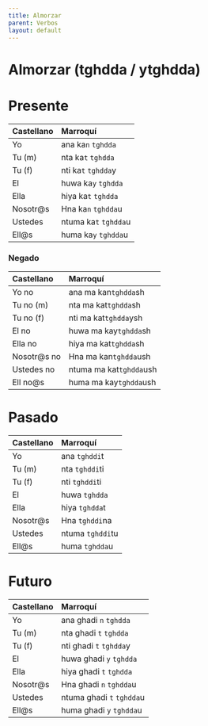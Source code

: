 ```yaml
---
title: Almorzar
parent: Verbos
layout: default
---
```


# Almorzar (tghdda / ytghdda)


# Presente
| Castellano | Marroquí              |
|:-----------|:----------------------|
| Yo         | ana   ka`n` `tghdda`  |
| Tu (m)     | nta   ka`t` `tghdda`  |
| Tu (f)     | nti   ka`t` `tghdda`y |
| El         | huwa  ka`y` `tghdda`  |
| Ella       | hiya  ka`t` `tghdda`  |
| Nosotr@s   | Hna   ka`n` `tghdda`u |
| Ustedes    | ntuma ka`t` `tghdda`u |
| Ell@s      | huma  ka`y` `tghdda`u |

### Negado

| Castellano  | Marroquí                |
|:------------|:------------------------|
| Yo no       | ana ma kan`tghdda`sh    |
| Tu no (m)   | nta ma kat`tghdda`sh    |
| Tu no (f)   | nti ma kat`tghdda`ysh   |
| El no       | huwa ma kay`tghdda`sh   |
| Ella no     | hiya ma kat`tghdda`sh   |
| Nosotr@s no | Hna ma kan`tghdda`ush   |
| Ustedes no  | ntuma ma kat`tghdda`ush |
| Ell no@s    | huma ma kay`tghdda`ush  |

# Pasado

| Castellano | Marroquí         |
|:-----------|:-----------------|
| Yo         | ana   `tghddi`t  |
| Tu (m)     | nta   `tghddi`ti |
| Tu (f)     | nti   `tghddi`ti |
| El         | huwa  `tghdda`   |
| Ella       | hiya  `tghdda`t  |
| Nosotr@s   | Hna   `tghddi`na |
| Ustedes    | ntuma `tghddi`tu |
| Ell@s      | huma  `tghdda`u  |

# Futuro

| Castellano | Marroquí              |
|:-----------|:----------------------|
| Yo         | ana   ghadi `n` `tghdda`  |
| Tu (m)     | nta   ghadi `t` `tghdda`  |
| Tu (f)     | nti   ghadi `t` `tghdda`y |
| El         | huwa  ghadi `y` `tghdda`  |
| Ella       | hiya  ghadi `t` `tghdda`  |
| Nosotr@s   | Hna   ghadi `n` `tghdda`u |
| Ustedes    | ntuma ghadi `t` `tghdda`u |
| Ell@s      | huma  ghadi `y` `tghdda`u |

